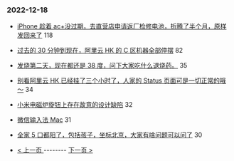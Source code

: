 ### 2022-12-18 
- [iPhone 趁着 ac+没过期，去直营店申请返厂检修电池，折腾了半个月，原样发回来了](https://www.v2ex.com/t/903208) 118
- [过去的 30 分钟到现在，阿里云 HK 的 C 区机器全部停摆](https://www.v2ex.com/t/903260) 82
- [发烧第二天，现在都还是 38 度，问下大家吃什么退烧药。](https://www.v2ex.com/t/903273) 35
- [别看阿里云 HK 已经挂了三个小时了，人家的 Status 页面可是一切正常的哦～](https://www.v2ex.com/t/903298) 34
- [小米电磁炉旋钮上存在故意的设计缺陷](https://www.v2ex.com/t/903249) 32
- [微信输入法 Mac](https://www.v2ex.com/t/903196) 31
- [全家 5 口都阳了，包括孩子，坐标北京，大家有啥问题可以问了](https://www.v2ex.com/t/903293) 30 

- [ < 上一页 ](https://github.com/able8/v2ex-hot-record/blob/master/2022-12-17.md) -------- [ 下一页 > ](https://github.com/able8/v2ex-hot-record/blob/master/2022-12-19.md)